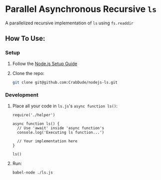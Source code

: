# Parallel Asynchronous Recursive `ls`

A parallelized recursive implementation of `ls` using `fs.readdir`

## How To Use:

### Setup

1. Follow the [Node.js Setup Guide](http://guides.codepath.com/nodejs/Setup)
1. Clone the repo:

    ```bash
    git clone git@github.com:CrabDude/nodejs-ls.git
    ```

### Development

1. Place all your code in `ls.js`'s `async function ls()`:

    ```node
    require('./helper')

    async function ls() {
      // Use 'await' inside 'async function's
      console.log('Executing ls function...')

      // Your implementation here
    }

    ls()
    ```
1. Run:

    ```bash
    babel-node ./ls.js
    ```
